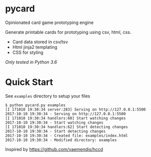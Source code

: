 # pycard
Opinionated card game prototyping engine

Generate printable cards for prototyping using csv, html, css.

* Card data stored in csv/tsv
* Html jinja2 templating
* CSS for styling

_Only tested in Python 3.6_

# Quick Start

See `examples` directory to setup your files

```
$ python pycard.py examples
[I 171010 19:30:34 server:283] Serving on http://127.0.0.1:5500
2017-10-10 19:30:34 - Serving on http://127.0.0.1:5500
[I 171010 19:30:34 handlers:60] Start watching changes
2017-10-10 19:30:34 - Start watching changes
[I 171010 19:30:34 handlers:62] Start detecting changes
2017-10-10 19:30:34 - Start detecting changes
2017-10-10 19:30:34 - Created file: examples/index.html
2017-10-10 19:30:34 - Modified directory: examples
```

Inspired by https://github.com/vaemendis/hccd
